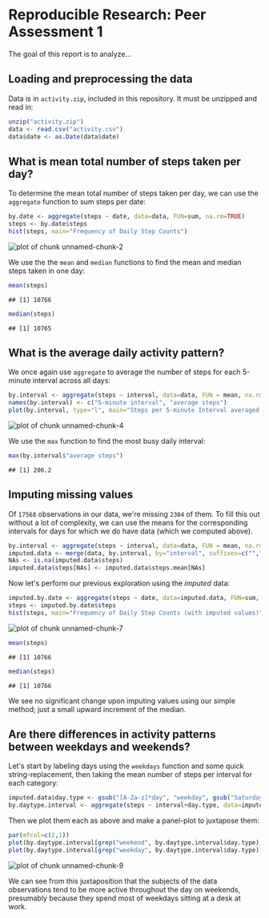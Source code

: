 # Reproducible Research: Peer Assessment 1
The goal of this report is to analyze...

## Loading and preprocessing the data
Data is in ```activity.zip```, included in this repository. It must be unzipped and read in:


```r
unzip("activity.zip")
data <- read.csv("activity.csv")
data$date <- as.Date(data$date)
```

## What is mean total number of steps taken per day?
To determine the mean total number of steps taken per day, we can use the ```aggregate``` function to sum steps per date:

```r
by.date <- aggregate(steps ~ date, data=data, FUN=sum, na.rm=TRUE)
steps <- by.date$steps
hist(steps, main="Frequency of Daily Step Counts")
```

![plot of chunk unnamed-chunk-2](figure/unnamed-chunk-2.png) 

We use the the ```mean``` and ```median``` functions to find the mean and median steps taken in one day:

```r
mean(steps)
```

```
## [1] 10766
```

```r
median(steps)
```

```
## [1] 10765
```

## What is the average daily activity pattern?

We once again use ```aggregate``` to average the number of steps for each 5-minute interval across all days:

```r
by.interval <- aggregate(steps ~ interval, data=data, FUN = mean, na.rm=TRUE)
names(by.interval) <- c("5-minute interval", "average steps")
plot(by.interval, type="l", main="Steps per 5-minute Interval averaged Across Days")
```

![plot of chunk unnamed-chunk-4](figure/unnamed-chunk-4.png) 

We use the ```max``` function to find the most busy daily interval:

```r
max(by.interval$"average steps")
```

```
## [1] 206.2
```

## Imputing missing values

Of ``17568`` observations in our data, we're missing ``2304`` of them. To fill this out without a lot of complexity, we can use the means for the corresponding intervals for days for which we do have data (which we computed above).


```r
by.interval <- aggregate(steps ~ interval, data=data, FUN = mean, na.rm=TRUE)
imputed.data <- merge(data, by.interval, by="interval", suffixes=c("",".mean"), all = TRUE)
NAs <- is.na(imputed.data$steps)
imputed.data$steps[NAs] <- imputed.data$steps.mean[NAs]
```

Now let's perform our previous exploration using the _imputed_ data:

```r
imputed.by.date <- aggregate(steps ~ date, data=imputed.data, FUN=sum, na.rm=TRUE)
steps <- imputed.by.date$steps
hist(steps, main="Frequency of Daily Step Counts (with imputed values)")
```

![plot of chunk unnamed-chunk-7](figure/unnamed-chunk-7.png) 

```r
mean(steps)
```

```
## [1] 10766
```

```r
median(steps)
```

```
## [1] 10766
```
We see no significant change upon imputing values using our simple method; just a small upward increment of the median.

## Are there differences in activity patterns between weekdays and weekends?

Let's start by labeling days using the ```weekdays``` function and some quick string-replacement, then taking the mean number of steps per interval for each category:

```r
imputed.data$day.type <- gsub("[A-Za-z]*day", "weekday", gsub("Saturday|Sunday", "weekend", weekdays(imputed.data$date)))
by.daytype.interval <- aggregate(steps ~ interval+day.type, data=imputed.data, FUN = mean, na.rm=TRUE)
```

Then we plot them each as above and make a panel-plot to juxtapose them:

```r
par(mfcol=c(2,1))
plot(by.daytype.interval[grep("weekend", by.daytype.interval$day.type), c(1,3)], type='l', main="weekend")
plot(by.daytype.interval[grep("weekday", by.daytype.interval$day.type), c(1,3)], type='l', main="weekday")
```

![plot of chunk unnamed-chunk-9](figure/unnamed-chunk-9.png) 

We can see from this juxtaposition that the subjects of the data observations tend to be more active throughout the day on weekends, presumably because they spend most of weekdays sitting at a desk at work.
